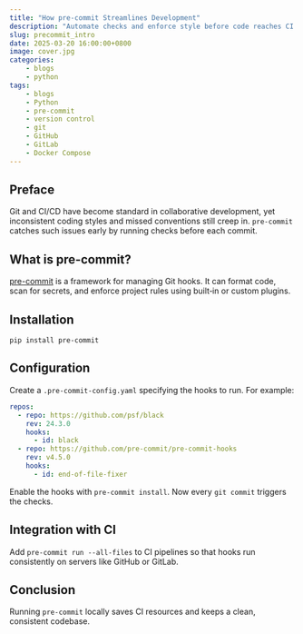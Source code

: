 ```yaml
---
title: "How pre-commit Streamlines Development"
description: "Automate checks and enforce style before code reaches CI." 
slug: precommit_intro
date: 2025-03-20 16:00:00+0800
image: cover.jpg
categories:
    - blogs
    - python
tags:
    - blogs
    - Python
    - pre-commit
    - version control
    - git
    - GitHub
    - GitLab
    - Docker Compose
---
```


## Preface

Git and CI/CD have become standard in collaborative development, yet inconsistent coding styles and missed conventions still creep in.  `pre-commit` catches such issues early by running checks before each commit.

## What is pre-commit?

[pre-commit](https://pre-commit.com/#plugins) is a framework for managing Git hooks.  It can format code, scan for secrets, and enforce project rules using built‑in or custom plugins.

## Installation

```shell
pip install pre-commit
```

## Configuration

Create a `.pre-commit-config.yaml` specifying the hooks to run.  For example:

```yaml
repos:
  - repo: https://github.com/psf/black
    rev: 24.3.0
    hooks:
      - id: black
  - repo: https://github.com/pre-commit/pre-commit-hooks
    rev: v4.5.0
    hooks:
      - id: end-of-file-fixer
```

Enable the hooks with `pre-commit install`.  Now every `git commit` triggers the checks.

## Integration with CI

Add `pre-commit run --all-files` to CI pipelines so that hooks run consistently on servers like GitHub or GitLab.

## Conclusion

Running `pre-commit` locally saves CI resources and keeps a clean, consistent codebase.
